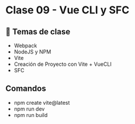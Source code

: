 # Clase 09 - Vue CLI y SFC

## 📌 Temas de clase
- Webpack
- NodeJS y NPM
- Vite
- Creación de Proyecto con Vite + VueCLI
- SFC

## Comandos


- npm create vite@latest
- npm run dev
- npm run build

